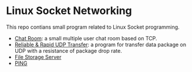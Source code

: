 Linux Socket Networking
=======================

This repo contians small program related to Linux Socket programming.

* [Chat Room](./chat-room/): a small multiple user chat room based on TCP.
* [Reliable &amp; Rapid UDP Transfer](./reliable-rapid-udp-transfer/): a program for transfer data package on UDP with a resistance of package drop rate.
* [File Storage Server](./file-storage-server/)
* [PING](./ping/)